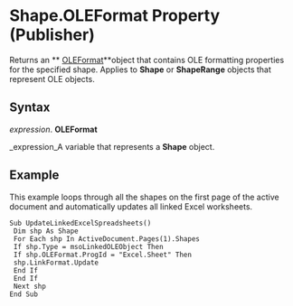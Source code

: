 
# Shape.OLEFormat Property (Publisher)

Returns an  ** [OLEFormat](e5b72d6b-dff8-3882-549f-e376c1e4d372.md)**object that contains OLE formatting properties for the specified shape. Applies to  **Shape** or **ShapeRange** objects that represent OLE objects.


## Syntax

 _expression_. **OLEFormat**

 _expression_A variable that represents a  **Shape** object.


## Example

This example loops through all the shapes on the first page of the active document and automatically updates all linked Excel worksheets.


```
Sub UpdateLinkedExcelSpreadsheets() 
 Dim shp As Shape 
 For Each shp In ActiveDocument.Pages(1).Shapes 
 If shp.Type = msoLinkedOLEObject Then 
 If shp.OLEFormat.ProgId = "Excel.Sheet" Then 
 shp.LinkFormat.Update 
 End If 
 End If 
 Next shp 
End Sub
```

